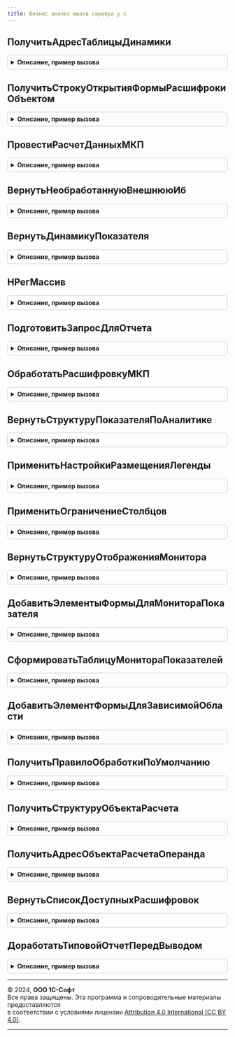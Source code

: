 ```yaml
---
title: Бизнес анализ вызов сервера у х
---
```



## ПолучитьАдресТаблицыДинамики
<details style="margin: 1em 0; padding: 0.5em; border: 1px solid #ccc; border-radius: 6px;">

<summary style="font-weight: bold; cursor: pointer;">Описание, пример вызова</summary>

```bsl
// Модуль предназначен для реализации фукнциональности блока Бизнес-Анализ в
// контексте вызова сервера.
////////////////////////////////////////////////////////////////////////////////

// Возвращает адрес таблицы динамики измнения показателя Показатель по
// параметрам Контекст и для значения ИмяОперанда.
Функция ПолучитьАдресТаблицыДинамики(Показатель, Контекст, ИмяОперанда = "") Экспорт
```

Пример вызова
```bsl
Результат = БизнесАнализВызовСервераУХ.ПолучитьАдресТаблицыДинамики(Показатель, Контекст, ИмяОперанда);
```
</details>

## ПолучитьСтрокуОткрытияФормыРасшифрокиОбъектом
<details style="margin: 1em 0; padding: 0.5em; border: 1px solid #ccc; border-radius: 6px;">

<summary style="font-weight: bold; cursor: pointer;">Описание, пример вызова</summary>

```bsl

// Формирует строку открытия формы с имененем ФормаРасшифровкиВход для расшировки
// отчёте объектом метаданного с типом ТипОбъектаМетаданныхВход, наименованием НаименованиеОбъектаМетаданныхВход.
Функция ПолучитьСтрокуОткрытияФормыРасшифрокиОбъектом(ТипОбъектаМетаданныхВход, НаименованиеОбъектаМетаданныхВход, ФормаРасшифровкиВход) Экспорт
```

Пример вызова
```bsl
Результат = БизнесАнализВызовСервераУХ.ПолучитьСтрокуОткрытияФормыРасшифрокиОбъектом(ТипОбъектаМетаданныхВход, НаименованиеОбъектаМетаданныхВход, ФормаРасшифровкиВход) 
```
</details>

## ПровестиРасчетДанныхМКП
<details style="margin: 1em 0; padding: 0.5em; border: 1px solid #ccc; border-radius: 6px;">

<summary style="font-weight: bold; cursor: pointer;">Описание, пример вызова</summary>

```bsl

Процедура ПровестиРасчетДанныхМКП(Знач ИдентификаторПроцесса, Знач НачальнаяВнешняяИБ) Экспорт
```

Пример вызова
```bsl
БизнесАнализВызовСервераУХ.ПровестиРасчетДанныхМКП(ИдентификаторПроцесса, НачальнаяВнешняяИБ) 
```
</details>

## ВернутьНеобработаннуюВнешнююИб
<details style="margin: 1em 0; padding: 0.5em; border: 1px solid #ccc; border-radius: 6px;">

<summary style="font-weight: bold; cursor: pointer;">Описание, пример вызова</summary>

```bsl

Функция ВернутьНеобработаннуюВнешнююИб(Знач ИдентификаторПроцесса) Экспорт
```

Пример вызова
```bsl
Результат = БизнесАнализВызовСервераУХ.ВернутьНеобработаннуюВнешнююИб(ИдентификаторПроцесса) 
```
</details>

## ВернутьДинамикуПоказателя
<details style="margin: 1em 0; padding: 0.5em; border: 1px solid #ccc; border-radius: 6px;">

<summary style="font-weight: bold; cursor: pointer;">Описание, пример вызова</summary>

```bsl

Функция ВернутьДинамикуПоказателя(Знач ИсточникДанныхФакт, Знач ИсточникДанныхПлан, Знач Контекст, Знач ПлановыйСценарий, Знач ЧислоПериодов, Знач ОтображениеРасшифровки, Знач ИмяОкна, ДанныеРасшифровки, ДополнительныеНастройкиВход = Неопределено) Экспорт
```

Пример вызова
```bsl
Результат = БизнесАнализВызовСервераУХ.ВернутьДинамикуПоказателя(ИсточникДанныхФакт, ИсточникДанныхПлан, Контекст, ПлановыйСценарий, ЧислоПериодов, ОтображениеРасшифровки, ИмяОкна, ДанныеРасшифровки, ДополнительныеНастройкиВход);
```
</details>

## НРегМассив
<details style="margin: 1em 0; padding: 0.5em; border: 1px solid #ccc; border-radius: 6px;">

<summary style="font-weight: bold; cursor: pointer;">Описание, пример вызова</summary>

```bsl

// Возвращает копию массива МассивВход , переведя все строковые
// элементы массива в нижний регистр.
Функция НРегМассив(МассивВход) Экспорт
```

Пример вызова
```bsl
Результат = БизнесАнализВызовСервераУХ.НРегМассив(МассивВход) 
```
</details>

## ПодготовитьЗапросДляОтчета
<details style="margin: 1em 0; padding: 0.5em; border: 1px solid #ccc; border-radius: 6px;">

<summary style="font-weight: bold; cursor: pointer;">Описание, пример вызова</summary>

```bsl

Функция ПодготовитьЗапросДляОтчета(Знач ИсточникДанных, Знач КонтекстОтчета, Знач ВидРасшифровки, ПараметрФункции, ИмяОтчета="", НуженПрогноз = Ложь) Экспорт
```

Пример вызова
```bsl
Результат = БизнесАнализВызовСервераУХ.ПодготовитьЗапросДляОтчета(ИсточникДанных, КонтекстОтчета, ВидРасшифровки, ПараметрФункции, ИмяОтчета, НуженПрогноз);
```
</details>

## ОбработатьРасшифровкуМКП
<details style="margin: 1em 0; padding: 0.5em; border: 1px solid #ccc; border-radius: 6px;">

<summary style="font-weight: bold; cursor: pointer;">Описание, пример вызова</summary>

```bsl

Функция ОбработатьРасшифровкуМКП(Знач ТекущаяОбласть, Знач Показатель, ПутьКТаблицеОткрытыхОтчетов, Знач ЛокальныеПараметры, Знач ИдентификаторФормы) Экспорт
```

Пример вызова
```bsl
Результат = БизнесАнализВызовСервераУХ.ОбработатьРасшифровкуМКП(ТекущаяОбласть, Показатель, ПутьКТаблицеОткрытыхОтчетов, ЛокальныеПараметры, ИдентификаторФормы) 
```
</details>

## ВернутьСтруктуруПоказателяПоАналитике
<details style="margin: 1em 0; padding: 0.5em; border: 1px solid #ccc; border-radius: 6px;">

<summary style="font-weight: bold; cursor: pointer;">Описание, пример вызова</summary>

```bsl

Функция ВернутьСтруктуруПоказателяПоАналитике(Знач ИсточникДанных, Знач Контекст, Знач НомерАналитики, Знач ОтображениеРасшифровки, Знач ИмяОкна, ДанныеРасшифровки, СтруктураДополнительныхПараметровДиаграммыВход = Неопределено) Экспорт
```

Пример вызова
```bsl
Результат = БизнесАнализВызовСервераУХ.ВернутьСтруктуруПоказателяПоАналитике(ИсточникДанных, Контекст, НомерАналитики, ОтображениеРасшифровки, ИмяОкна, ДанныеРасшифровки, СтруктураДополнительныхПараметровДиаграммыВход);
```
</details>

## ПрименитьНастройкиРазмещенияЛегенды
<details style="margin: 1em 0; padding: 0.5em; border: 1px solid #ccc; border-radius: 6px;">

<summary style="font-weight: bold; cursor: pointer;">Описание, пример вызова</summary>

```bsl

// Записывает в настройки СКД НастройкиВход вариант размещения легенды ВариантРазмещенияЛегендыВход.
Процедура ПрименитьНастройкиРазмещенияЛегенды(НастройкиВход, ВариантРазмещенияЛегендыВход) Экспорт
```

Пример вызова
```bsl
БизнесАнализВызовСервераУХ.ПрименитьНастройкиРазмещенияЛегенды(НастройкиВход, ВариантРазмещенияЛегендыВход) 
```
</details>

## ПрименитьОграничениеСтолбцов
<details style="margin: 1em 0; padding: 0.5em; border: 1px solid #ccc; border-radius: 6px;">

<summary style="font-weight: bold; cursor: pointer;">Описание, пример вызова</summary>

```bsl

Процедура ПрименитьОграничениеСтолбцов(НастройкиВход, КоличествоСтолбцовДиаграммыВход) Экспорт
```

Пример вызова
```bsl
БизнесАнализВызовСервераУХ.ПрименитьОграничениеСтолбцов(НастройкиВход, КоличествоСтолбцовДиаграммыВход));
```
</details>

## ВернутьСтруктуруОтображенияМонитора
<details style="margin: 1em 0; padding: 0.5em; border: 1px solid #ccc; border-radius: 6px;">

<summary style="font-weight: bold; cursor: pointer;">Описание, пример вызова</summary>

```bsl

// Возвращает структуру, содержащую флаги отображения элементов в зависимости
// от выбранного варианта отображения монитора ОтображениеМонитора.
Функция ВернутьСтруктуруОтображенияМонитора(ОтображениеМонитораВход) Экспорт
```

Пример вызова
```bsl
Результат = БизнесАнализВызовСервераУХ.ВернутьСтруктуруОтображенияМонитора(ОтображениеМонитораВход) 
```
</details>

## ДобавитьЭлементыФормыДляМонитораПоказателя
<details style="margin: 1em 0; padding: 0.5em; border: 1px solid #ccc; border-radius: 6px;">

<summary style="font-weight: bold; cursor: pointer;">Описание, пример вызова</summary>

```bsl

Процедура ДобавитьЭлементыФормыДляМонитораПоказателя(Форма, Владелец, Знач ИмяОтчета, Знач ОтображениеМонитора, Знач НаименованиеОкна) Экспорт
```

Пример вызова
```bsl
БизнесАнализВызовСервераУХ.ДобавитьЭлементыФормыДляМонитораПоказателя(Форма, Владелец, ИмяОтчета, ОтображениеМонитора, НаименованиеОкна) 
```
</details>

## СформироватьТаблицуМонитораПоказателей
<details style="margin: 1em 0; padding: 0.5em; border: 1px solid #ccc; border-radius: 6px;">

<summary style="font-weight: bold; cursor: pointer;">Описание, пример вызова</summary>

```bsl

Функция СформироватьТаблицуМонитораПоказателей(ИмяОтчета = "") Экспорт
```

Пример вызова
```bsl
Результат = БизнесАнализВызовСервераУХ.СформироватьТаблицуМонитораПоказателей(ИмяОтчета);
```
</details>

## ДобавитьЭлементФормыДляЗависимойОбласти
<details style="margin: 1em 0; padding: 0.5em; border: 1px solid #ccc; border-radius: 6px;">

<summary style="font-weight: bold; cursor: pointer;">Описание, пример вызова</summary>

```bsl

////////////////////////////////////////////////////////////////////////////////
// ПРОЦЕДУРЫ ПРОГРАММНОЙ ГЕНЕРАЦИИ ЭЛЕМЕНТОВ УПРАВЛЯЕМОЙ ФОРМЫ.
//

Процедура ДобавитьЭлементФормыДляЗависимойОбласти(Форма, Знач ИмяОтчета) Экспорт
```

Пример вызова
```bsl
БизнесАнализВызовСервераУХ.ДобавитьЭлементФормыДляЗависимойОбласти(Форма, ИмяОтчета) 
```
</details>

## ПолучитьПравилоОбработкиПоУмолчанию
<details style="margin: 1em 0; padding: 0.5em; border: 1px solid #ccc; border-radius: 6px;">

<summary style="font-weight: bold; cursor: pointer;">Описание, пример вызова</summary>

```bsl

// Возвращает основное правило обработки для вида отчета ВидОтчетаВход.
Функция ПолучитьПравилоОбработкиПоУмолчанию(ВидОтчетаВход) Экспорт
```

Пример вызова
```bsl
Результат = БизнесАнализВызовСервераУХ.ПолучитьПравилоОбработкиПоУмолчанию(ВидОтчетаВход));
```
</details>

## ПолучитьСтруктуруОбъектаРасчета
<details style="margin: 1em 0; padding: 0.5em; border: 1px solid #ccc; border-radius: 6px;">

<summary style="font-weight: bold; cursor: pointer;">Описание, пример вызова</summary>

```bsl

// Возвращает структуру для расшифровки операнда.
Функция ПолучитьСтруктуруОбъектаРасчета(Показатель, Операнд, Контекст, СтруктураОтборов, УникальныйИдентификатор, ИмяОперанда = "") Экспорт
```

Пример вызова
```bsl
Результат = БизнесАнализВызовСервераУХ.ПолучитьСтруктуруОбъектаРасчета(Показатель, Операнд, Контекст, СтруктураОтборов, УникальныйИдентификатор, ИмяОперанда);
```
</details>

## ПолучитьАдресОбъектаРасчетаОперанда
<details style="margin: 1em 0; padding: 0.5em; border: 1px solid #ccc; border-radius: 6px;">

<summary style="font-weight: bold; cursor: pointer;">Описание, пример вызова</summary>

```bsl

// Возвращает адрес структуры для расшифровки операнда.
Функция ПолучитьАдресОбъектаРасчетаОперанда(Показатель, Операнд, Контекст, СтруктураОтборов, УникальныйИдентификатор, ИмяОперанда = "") Экспорт
```

Пример вызова
```bsl
Результат = БизнесАнализВызовСервераУХ.ПолучитьАдресОбъектаРасчетаОперанда(Показатель, Операнд, Контекст, СтруктураОтборов, УникальныйИдентификатор, ИмяОперанда);
```
</details>

## ВернутьСписокДоступныхРасшифровок
<details style="margin: 1em 0; padding: 0.5em; border: 1px solid #ccc; border-radius: 6px;">

<summary style="font-weight: bold; cursor: pointer;">Описание, пример вызова</summary>

```bsl

Функция ВернутьСписокДоступныхРасшифровок(Объект, Расшифровка, Расшифровки, АдресДанныхРасшифровки, URLСхемы, УникальныйИдентификатор) Экспорт
```

Пример вызова
```bsl
Результат = БизнесАнализВызовСервераУХ.ВернутьСписокДоступныхРасшифровок(Объект, Расшифровка, Расшифровки, АдресДанныхРасшифровки, URLСхемы, УникальныйИдентификатор) 
```
</details>

## ДоработатьТиповойОтчетПередВыводом
<details style="margin: 1em 0; padding: 0.5em; border: 1px solid #ccc; border-radius: 6px;">

<summary style="font-weight: bold; cursor: pointer;">Описание, пример вызова</summary>

```bsl

// Дорабатывает отчет перед выводом
Процедура ДоработатьТиповойОтчетПередВыводом(ОтчетОбъект, КомпоновщикНастроек = Неопределено) Экспорт
```

Пример вызова
```bsl
БизнесАнализВызовСервераУХ.ДоработатьТиповойОтчетПередВыводом(ОтчетОбъект, КомпоновщикНастроек);
```
</details>

---

© 2024, **ООО 1С-Софт**  
Все права защищены. Эта программа и сопроводительные материалы предоставляются  
в соответствии с условиями лицензии [Attribution 4.0 International (CC BY 4.0)](https://creativecommons.org/licenses/by/4.0/legalcode).

---
